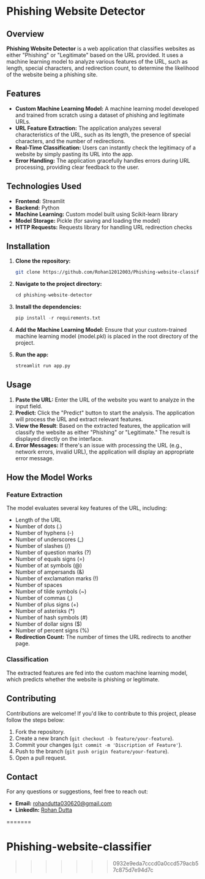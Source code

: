# Phishing Website Detector

## Overview

**Phishing Website Detector** is a web application that classifies websites as either "Phishing" or "Legitimate" based on the URL provided. It uses a machine learning model to analyze various features of the URL, such as length, special characters, and redirection count, to determine the likelihood of the website being a phishing site.

## Features

- **Custom Machine Learning Model:** A machine learning model developed and trained from scratch using a dataset of phishing and legitimate URLs.
- **URL Feature Extraction:** The application analyzes several characteristics of the URL, such as its length, the presence of special characters, and the number of redirections.
- **Real-Time Classification:** Users can instantly check the legitimacy of a website by simply pasting its URL into the app.
- **Error Handling:** The application gracefully handles errors during URL processing, providing clear feedback to the user.

## Technologies Used

- **Frontend:** Streamlit
- **Backend:** Python
- **Machine Learning:** Custom model built using Scikit-learn library
- **Model Storage:** Pickle (for saving and loading the model)
- **HTTP Requests:** Requests library for handling URL redirection checks

## Installation

1. **Clone the repository:**
   ```bash
   git clone https://github.com/Rohan12012003/Phishing-website-classifier.git

2. **Navigate to the project directory:**
   ```python
   cd phishing-website-detector

3. **Install the dependencies:**
   ```python
   pip install -r requirements.txt
   ```
4. **Add the Machine Learning Model:**
Ensure that your custom-trained machine learning model (model.pkl) is placed in the root directory of the project.

5. **Run the app:**
   ```python
   streamlit run app.py
   ```

## Usage

1. **Paste the URL:**
Enter the URL of the website you want to analyze in the input field.
2. **Predict:** Click the "Predict" button to start the analysis. The application will process the URL and extract relevant features.
3. **View the Result**: Based on the extracted features, the application will classify the website as either "Phishing" or "Legitimate." The result is displayed directly on the interface.
4. **Error Messages:** If there's an issue with processing the URL (e.g., network errors, invalid URL), the application will display an appropriate error message.

## How the Model Works

### Feature Extraction
The model evaluates several key features of the URL, including:

- Length of the URL
- Number of dots (.)
- Number of hyphens (-)
- Number of underscores (_)
- Number of slashes (/)
- Number of question marks (?)
- Number of equals signs (=)
- Number of at symbols (@)
- Number of ampersands (&)
- Number of exclamation marks (!)
- Number of spaces
- Number of tilde symbols (~)
- Number of commas (,)
- Number of plus signs (+)
- Number of asterisks (*)
- Number of hash symbols (#)
- Number of dollar signs ($)
- Number of percent signs (%)
- **Redirection Count:** The number of times the URL redirects to another page.

### Classification
The extracted features are fed into the custom machine learning model, which predicts whether the website is phishing or legitimate.

## Contributing

Contributions are welcome! If you'd like to contribute to this project, please follow the steps below:

1. Fork the repository.
2. Create a new branch (`git checkout -b feature/your-feature`).
3. Commit your changes (`git commit -m 'Discription of Feature'`).
4. Push to the branch (`git push origin feature/your-feature`).
5. Open a pull request.

## Contact

For any questions or suggestions, feel free to reach out:

- **Email:** [rohandutta030620@gmail.com](mailto:rohandutta030620@gmail.com)
- **LinkedIn:** [Rohan Dutta](https://www.linkedin.com/in/rohan-dutta-0b326024a?utm_source=share&utm_campaign=share_via&utm_content=profile&utm_medium=android_app)

=======
# Phishing-website-classifier
>>>>>>> 0932e9eda7cccd0a0ccd579acb57c875d7e94d7c
